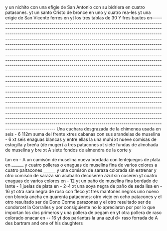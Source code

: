 y un nichito con una efigie de San Antonio con su bidriera en cuatro patasones.
yt un santo Cristo de bronce en uno y cuatro rea-les
yt una erigie de San Vicente ferres en
yt los tres tablas de 30
Y fres bautes en------------------------------------------------------------------------------------------------------------------------------------------------------------------------------------------------------------------------------------------------------------------------------------------------------------------------------------------------------------------------------------------------------------------------------------------------------------------------------------------------------------------------------------------------------------------------------------------------------------------------------------------------------------------------------------------------------------------------------------------------------------------------------------------------------------------------------------------------------------------------------------------------------------------------------------------------------------------------------------------------------------------------------------------------------------------------------------------------------------------------------------------------------------------------------------------------------------------------------------------------------------------------------------------------------------------------------------------------------------------------------------------------------------------------------------------------------------------------------------------------------------------------------------------------------------------------------------------------------------------------------------------------------
Una cuchara desgrazada de la chimenea usada en seis - 6
112m suma del frente
xtres cabanas con sus arandelas de muselina - 6
xt seis enaguas blancas y entre ellas la una muhi
xt nueve comisas de estogilla y breña (de muger)
a tres patacones
xt siete fundas de almohada de muselina y bre
xt
A siete fondos de almendra de la corte y

tan en -
A un camisón de muselina nueva bordada con
lentejuegos de plata en ______
y cuatro polleras o enaguas de muselina fina de
varios colores a cuatro paltacones ______
y una comisón de saraza colorada sin estrenar
y otro comisón de saraza sin acabarlo decoseren
azul sin coseren
yt cuatro enaguas de varios colores en - 12
yt un paño de muselina fina bordado de lante - 1
juelas de plata en - 2-4
xt una soya negra de paño de seda lisa en - 16
yt otra sara negra de roso con fleco
yt tres mantones negros uno nuevo con blonda ancha
en quarenta patacones: otro viejo en ocho
patacones y el otro resultado ser de Dono Corme
parazonas y el otro resultado ser de condorcet
la Corralles y por consiguiente no lo apreciaron por
por lo que importan los dos primeros
y una pollera de pegam en
yt otra pollera de raso colorado onacar en -- 16
yt dos parlantas la una azul d= raso forrada de
A des bartram and one of his daughters